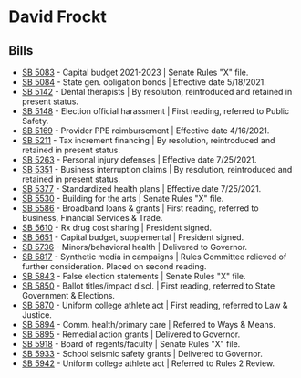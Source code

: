 # David Frockt
## Bills
* [SB 5083](/bill/2021-22/sb/5083/) - Capital budget 2021-2023 | Senate Rules "X" file.
* [SB 5084](/bill/2021-22/sb/5084/) - State gen. obligation bonds | Effective date 5/18/2021.
* [SB 5142](/bill/2021-22/sb/5142/) - Dental therapists | By resolution, reintroduced and retained in present status.
* [SB 5148](/bill/2021-22/sb/5148/) - Election official harassment | First reading, referred to Public Safety.
* [SB 5169](/bill/2021-22/sb/5169/) - Provider PPE reimbursement | Effective date 4/16/2021.
* [SB 5211](/bill/2021-22/sb/5211/) - Tax increment financing | By resolution, reintroduced and retained in present status.
* [SB 5263](/bill/2021-22/sb/5263/) - Personal injury defenses | Effective date 7/25/2021.
* [SB 5351](/bill/2021-22/sb/5351/) - Business interruption claims | By resolution, reintroduced and retained in present status.
* [SB 5377](/bill/2021-22/sb/5377/) - Standardized health plans | Effective date 7/25/2021.
* [SB 5530](/bill/2021-22/sb/5530/) - Building for the arts | Senate Rules "X" file.
* [SB 5586](/bill/2021-22/sb/5586/) - Broadband loans & grants | First reading, referred to Business, Financial Services & Trade.
* [SB 5610](/bill/2021-22/sb/5610/) - Rx drug cost sharing | President signed.
* [SB 5651](/bill/2021-22/sb/5651/) - Capital budget, supplemental | President signed.
* [SB 5736](/bill/2021-22/sb/5736/) - Minors/behavioral health | Delivered to Governor.
* [SB 5817](/bill/2021-22/sb/5817/) - Synthetic media in campaigns | Rules Committee relieved of further consideration.  Placed on second reading.
* [SB 5843](/bill/2021-22/sb/5843/) - False election statements | Senate Rules "X" file.
* [SB 5850](/bill/2021-22/sb/5850/) - Ballot titles/impact discl. | First reading, referred to State Government & Elections.
* [SB 5870](/bill/2021-22/sb/5870/) - Uniform college athlete act | First reading, referred to Law & Justice.
* [SB 5894](/bill/2021-22/sb/5894/) - Comm. health/primary care | Referred to Ways & Means.
* [SB 5895](/bill/2021-22/sb/5895/) - Remedial action grants | Delivered to Governor.
* [SB 5918](/bill/2021-22/sb/5918/) - Board of regents/faculty | Senate Rules "X" file.
* [SB 5933](/bill/2021-22/sb/5933/) - School seismic safety grants | Delivered to Governor.
* [SB 5942](/bill/2021-22/sb/5942/) - Uniform college athlete act | Referred to Rules 2 Review.
